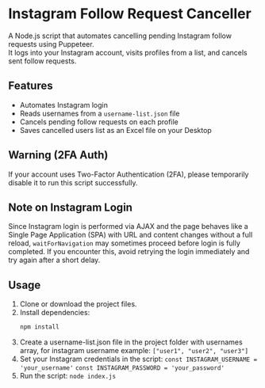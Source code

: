 # Instagram Follow Request Canceller

A Node.js script that automates cancelling pending Instagram follow requests using Puppeteer.  
It logs into your Instagram account, visits profiles from a list, and cancels sent follow requests.

## Features

- Automates Instagram login
- Reads usernames from a `username-list.json` file
- Cancels pending follow requests on each profile
- Saves cancelled users list as an Excel file on your Desktop

## Warning (2FA Auth)

If your account uses Two-Factor Authentication (2FA), please temporarily disable it to run this script successfully.

## Note on Instagram Login

Since Instagram login is performed via AJAX and the page behaves like a Single Page Application (SPA) with URL and content changes without a full reload, `waitForNavigation` may sometimes proceed before login is fully completed. If you encounter this, avoid retrying the login immediately and try again after a short delay.

## Usage

1. Clone or download the project files.
2. Install dependencies:
   ```bash
   npm install
   ```
3. Create a username-list.json file in the project folder with usernames array, for instagram username example:
   `["user1", "user2", "user3"]`
4. Set your Instagram credentials in the script:
   `const INSTAGRAM_USERNAME = 'your_username'`
   `const INSTAGRAM_PASSWORD = 'your_password'`
5. Run the script:
   `node index.js`
